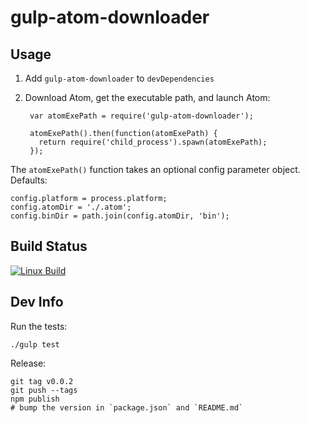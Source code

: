 # gulp-atom-downloader

## Usage

1. Add `gulp-atom-downloader` to `devDependencies`
1. Download Atom, get the executable path, and launch Atom:

        var atomExePath = require('gulp-atom-downloader');
    
        atomExePath().then(function(atomExePath) {
          return require('child_process').spawn(atomExePath);
        });

The `atomExePath()` function takes an optional config parameter object.  Defaults:

    config.platform = process.platform;
    config.atomDir = './.atom';
    config.binDir = path.join(config.atomDir, 'bin');

## Build Status

[![Linux Build](https://travis-ci.org/jamesward/gulp-atom-downloader.svg?branch=master)](https://travis-ci.org/jamesward/gulp-atom-downloader)

## Dev Info

Run the tests:

    ./gulp test

Release:

    git tag v0.0.2
    git push --tags
    npm publish
    # bump the version in `package.json` and `README.md`